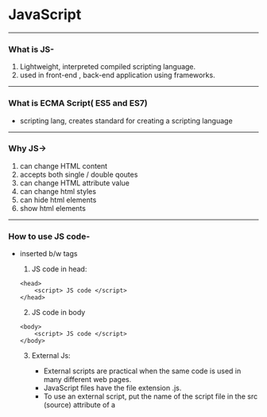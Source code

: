 <h1>JavaScript</h1>

---

### What is JS-

1.  Lightweight, interpreted compiled scripting language.
2.  used in front-end , back-end application using frameworks.

---

### What is ECMA Script( ES5 and ES7)

- scripting lang, creates standard for creating a scripting language

---

### Why JS->

1. can change HTML content
2. accepts both single / double qoutes
3. can change HTML attribute value
4. can change html styles
5. can hide html elements
6. show html elements

---

### How to use JS code-

- inserted b/w <script> .... </script> tags

  1. JS code in head:

  ```
  <head>
      <script> JS code </script>
  </head>
  ```

  2. JS code in body

  ```
  <body>
      <script> JS code </script>
  </body>
  ```

  3.  External Js:

      - External scripts are practical when the same code
        is used in many different web pages.
      - JavaScript files have the file extension .js.
      - To use an external script, put the name of the
        script file in the src (source) attribute of a <script> tag:
      - You can place an external script reference in <head>
        or <body> as you like.
      - External scripts cannot contain <script> tags.  
        `<script src="myScript.js"></script>`

      ***

      - Advantages of External JS-
        - seperates HTML & code
        - makes JS & html easier to read and maintain
        - speedup pages
        ***
        - external script can be referenced via
          1. full web url
          2. with a file path
          3. without any path

---

### JS output-

- JavaScript can "display" data in different ways:
  - Writing into an HTML element, using innerHTML.
    To access an HTML element, JavaScript can use the `document.getElementById(id)` method.
    The id attribute defines the HTML element. The innerHTML property defines the HTML content.
  - Writing into the HTML output using `document.write()`.
  - Writing into an alert box, using `window.alert()`.
  - Writing into the browser console, using `console.log()`.

---

### JS Important Points

1. JavaScript keywords are reserved words. Reserved words cannot be used as names for variables.
2. JavaScript ignores multiple spaces. You can add white space to your script to make it more readable.
3. Ending statements with semicolon is not required, but highly recommended.
4. JavaScript programs (and JavaScript statements) are often called JavaScript code.
5. JavaScript is Case Sensitive
6. Hyphens are not allowed in JavaScript. They are reserved for subtractions

---

### JavaScript Comments

- Not all JavaScript statements are "executed".
  `Code after double slashes // or between /* and */`
- Comments are ignored, and will not be executed

---

### JavaScript has 8 Datatypes

- Primitive datatype

  1. String
  2. Number
  3. BigInt
  4. Boolean
  5. Undefined
  6. Null - (standalone value)
  7. Symbol - (unique)
  8. Object

- Object-Datatype
  1. An object
  2. An array
  3. A date

---

### JS values

1. Fixed value ->Literals
   - Numbers are written with or without decimals:
   - Strings are text, written within double or single quotes
2. Variable value ->Variables
   - variables are used to store data values.
   - JavaScript uses the keywords var, let and const to declare variables.

---

### Variables are containers for storing values.

---

- JavaScript Variables can be declared in 4 ways:

1.  Automatically
2.  Using var
3.  Using let
4.  Using const

---

### When to Use var, let, or const?

1. Always declare variables
2. Always use const if the value should not be changed
3. Always use const if the type should not be changed (Arrays and Objects)
4. Only use let if you can't use const
5. Only use var if you MUST support old browsers.

---

### There are different types of JavaScript operators:

```
    Arithmetic Operators
    Assignment Operators
    Comparison Operators  (=== equal value and equal type)
    String Operators
    Logical Operators
    Bitwise Operators
    Ternary Operators
    Type Operators
```

---

### JS String

1. JavaScript strings are for storing and manipulating text.
2. You can use single or double quotes:
3. You can use quotes inside a string, as long as they don't
   match the quotes surrounding the string

---

### String Methods-

```
    String length
    String slice()
    String substring()
    String substr()
    String replace()
    String replaceAll()
    String toUpperCase()
    String toLowerCase()
    String concat()
    String trim()
    String trimStart()
    String trimEnd()
    String padStart()
    String padEnd()
    String charAt()
    String charCodeAt()
    String split()
```

---

### Number in JS-

1.  JavaScript has only one type of number.
2.  Numbers can be written with or without decimals.
3.  Extra large or extra small numbers can be written with scientific (exponent) notation:
4.  javaScript Numbers are Always 64-bit Floating Point
5.  Integers (numbers without a period or exponent notation) are accurate up to 15 digits.

---

### JS Math

- The JavaScript Math object allows you to perform mathematical tasks on numbers.

```
        Math.E        // returns Euler's number
        Math.PI       // returns PI
        Math.SQRT2    // returns the square root of 2
        Math.SQRT1_2  // returns the square root of 1/2
        Math.LN2      // returns the natural logarithm of 2
        Math.LN10     // returns the natural logarithm of 10
        Math.LOG2E    // returns base 2 logarithm of E
        Math.LOG10E   // returns base 10 logarithm of E
        ----------------------------------------------------
        Methods-
            Math.round(x)	Returns x rounded to its nearest integer
            Math.ceil(x)	Returns x rounded up to its nearest integer
            Math.floor(x)	Returns x rounded down to its nearest integer
            Math.trunc(x)	Returns the integer part of x (new in ES6)
        -------------------------------------------------------
        JavaScript Math Methods
            Method	            Description
            abs(x)	            Returns the absolute value of x
            acos(x)	            Returns the arccosine of x, in radians
            acosh(x)	        Returns the hyperbolic arccosine of x
            asin(x)	            Returns the arcsine of x, in radians
            asinh(x)	        Returns the hyperbolic arcsine of x
            atan(x)	            Returns the arctangent of x as a numeric value between -PI/2 and PI/2 radians
            atan2(y, x)	        Returns the arctangent of the quotient of its arguments
            atanh(x)	        Returns the hyperbolic arctangent of x
            cbrt(x)	            Returns the cubic root of x
            ceil(x)	            Returns x, rounded upwards to the nearest integer
            cos(x)	            Returns the cosine of x (x is in radians)
            cosh(x)	            Returns the hyperbolic cosine of x
            exp(x)	            Returns the value of Ex
            floor(x)	        Returns x, rounded downwards to the nearest integer
            log(x)	            Returns the natural logarithm (base E) of x
            max(x, y,..., n)	Returns the number with the highest value
            min(x, y,.. n)  	Returns the number with the lowest value
            pow(x, y)	        Returns the value of x to the power of y
            random()	        Returns a random number between 0 and 1
            round(x)	        Rounds x to the nearest integer
            sign(x)	            Returns if x is negative, null or positive (-1, 0, 1)
            sin(x)	            Returns the sine of x (x is in radians)
            sinh(x)	            Returns the hyperbolic sine of x
            sqrt(x)	            Returns the square root of x
            tan(x)	            Returns the tangent of an angle
            tanh(x)	            Returns the hyperbolic tangent of a number
            trunc(x)	        Returns the integer part of a number (x)
```

---

### DateTime in js

1.  JavaScript Date Objects let us work with dates
2.  Date objects are static.
    The "clock" is not "running".
3.  JavaScript will use the browser's time zone and display a date as a full text string.

```
9 ways to create a new date object
    new Date()
    new Date(date string)
    new Date(year,month)
    new Date(year,month,day)
    new Date(year,month,day,hours)
    new Date(year,month,day,hours,minutes)
    new Date(year,month,day,hours,minutes,seconds)
    new Date(year,month,day,hours,minutes,seconds,ms)
    new Date(milliseconds)
```

---

### Arrays in JS-

1.  An array is a special variable, which can hold more than one value
2.  You can also create an array, and then provide the elements
3.  Array indexes start with 0.
4.  The JavaScript method toString() converts an array to a string of (comma separated) array values.
5.  The length property of an array returns the length of an array (the number of array elements)
6.  The easiest way to add a new element to an array is using the push() method

```
Array Methods-
    Array length
    Array toString()
    Array pop()
    Array push()
    Array shift()
    Array unshift()
    Array join()
    Array delete()
    Array concat()
    Array flat()
    Array splice()
    Array slice()
```

---

### Objects :JavaScript Object Manipulation

JavaScript is built on an object-based paradigm, allowing objects to be created and manipulated using various methods. Here are key points covered in the article:

1. **Object Declaration:**

   - **Empty Object:**
     ```javascript
     let user = new Object(); // "object constructor" syntax
     let user = {}; // "object literal" syntax
     ```

2. **Object with Constructor:**

   - Define an object type with a constructor function and create instances with `new`:
     ```javascript
     function User(name, age, mobile) {
       this.name = name;
       this.age = age;
       this.mobile = mobile;
     }
     var user1 = new User("Talha", 26, 8801967402131);
     ```

3. **Accessing Object Properties:**

   - **Bracket Notation:** `object[key]`
   - **Dot Notation:** `object.key`
     ```javascript
     console.log(user["marks"]["math"]); //20
     console.log(user.marks.math); //20
     ```

4. **Object Methods:**

   - **Object.values():** Returns an array of the object's values.
     ```javascript
     const values = Object.values(user1); // [26, 8801967402131, "Talha"]
     ```
   - **Object.keys():** Returns an array of the object's keys.
     ```javascript
     const keys = Object.keys(user1); // ["age", "mobile", "name"]
     ```
   - **Object.entries():** Returns an array of key/value pairs.
     ```javascript
     const entries = Object.entries(user1); // [["age", 26], ["mobile", 8801967402131], ["name", "Talha"]]
     ```

5. **Merging Objects:**

   - **Spread Operator:**
     ```javascript
     const newObj = { ...user1, location: "sylhet" };
     ```
   - **Object.assign():**
     ```javascript
     const combineObj = Object.assign(user1, user1NewVal);
     ```

6. **Object Immutability:**

   - **Object.freeze():** Prevents modifications and additions.
     ```javascript
     Object.freeze(user1);
     ```
   - **Object.isFrozen():** Checks if an object is frozen.
     ```javascript
     console.log(Object.isFrozen(user1)); // true
     ```

7. **Object Sealing:**

   - **Object.seal():** Prevents adding new properties but allows modification of existing ones.
     ```javascript
     Object.seal(user1);
     ```
   - **Object.isSealed():** Checks if an object is sealed.
     ```javascript
     console.log(Object.isSealed(user1)); // true
     ```

8. **Localization:**
   - **Object.toLocaleString():** Returns a locale-specific string representation of the object.
     ```javascript
     const date1 = new Date(Date.UTC(2018, 11, 20, 3, 0, 0));
     console.log(date1.toLocaleString("bn")); // "৫/১২/২০১৮ ৯:০০:০০ AM"
     ```

---

### Function in JS

- What is functions?
  - Functions are the group of code or program which is used more often.
- Why we use function?
  - To organize our codes.
  - It makes our programs reusable.
  - for code re-usability and clean code.
- Types
  - `Predefined` : defined at the time of making any language
  - `userdefined` :defined by programmer
    Ex: square(x)=> x\*x

---

### Function can be defined in several ways-

1.  Function Declaration-

        - also known as function statement, it declares a function within a function keyword and must have a function name.

    ```
    function greet(name) {
    return `Hello, ${name}!`;
    }

    ```

2.  Function Expression

    - or Anonymous Functions (also known as IIFE – Immediately Invoked Function Expressions):
    - are not hoisted, they can only be accesed after they have been defined.
    - `They are typically stored in variable.`

    ```
    let  sayHi = function (name){
        console.log("hi" + name);
    };
    ```

3.  Function Statement:
    - or function declaration

---

### Params v/s Args-

1.  Parameters are the variables that are listed as a part of function definition.

```
function add(x, y){return x+y}  : x & y are params
```

2.  Arguments are the actual values that are passed to the function when it is invoked.

```
add(5,6)                     : 5 & 6 are args
```

---

### First Class Fnctions( A programming Concept)

- they can be assigned to variables
- passed as arguments,
- returned from other functions,
- and stored in data structures.
- This allows functions to be manipulated like any other object or variable in JavaScript.

---

### Arrow Function

- concise way to write functions
- introduced in ES6
- Advantages
  - Short Hand
  - Implicit Returns: if fun body consits of single statement that returns a value, you can omit the `return` keyword and ``{}`
  - No Binding of `this` keyword
  - Automatic binding of this`keywordto the owner`context```of the function.

`Syntax : () => {}`

---

### Hoisting in JS- (only for var)

- Hoisting in JS default behaviour of moving declarations to the top of the file.
- Declaration can be both variable and function
- Moved the declaration not initialization at top
- Wwork for proper as a function, not on function expression, arrow function.

---

### Scope Chain and Lexical Environment/ Scope in JS-

- determines the accecibility of variables and functions:

1.  Lexical Scope-

    - the scope of the variable or function is determined by where it is defined in the source code.
    - The scope remains the same throughout the execution of program.
    - Types

      - Golobal-

        - variables defined any functions or blocks can
          be accessed from anywhere within the program

      - Local Scope

        - variables defined within the function/block can only accessed with in that scope.
        - Local scope includes both block and function scope.

      - Nested Scope
        - function defined within the function can access variables from outer function.

2.  Scope Chain:

- This is the hierarchy of scopes that will be searched in order to find a function or variable34. The search is conducted in a lexical manner, starting from the current scope of the current function. If the variable or function is not found in the current scope, the engine looks in the parent function, and finally in the global scope.

---

### Closure in JS: Feature of JS

1.  A closure is the combination of a function bundled toghether(enclosed) with references to its surrounding state (the lexical environment).
2.  In other words, a closure gives you access to an outer function's scope from inner Function.

---

### this keyword in js-

1. In Js , this keyword always refers to an object.
2. The thing about it that the object it refers to will vary depending on how and where "this" is being called.
3. Different ways to use this keyword
   - By itself
   - inside object method.
   - inside function

---

### Event Loop & Call Stack in JS

- An event loop is a part of JavaScript runtime environment which allows web applications to handle asynchronous tasks

---

### Call, Apply and Bind in JavaScript:

1.  Call is a function that helps you to change the context of the invoking function.
2.  i.e , it helps you to replace the value of `this` inside the function with whatever value you want .

---

### call():

- The call() method invokes a function with a given this value and arguments provided individually1. `func.call(thisArg, arg1, arg2, ...)`.

### apply():

- similar to call(), but it takes an array-like object of arguments1. `func.apply(thisArg, [argsArray])`

### bind():

- The bind() method creates a new function that, when called, has its this keyword set to the provided value,
  with a given sequence of arguments preceding any provided when the new function is called2. `func.bind(thisArg[, arg1[, arg2[, ...]]])`
  **_Note_**
- thisArg is the object to be used as this inside func. arg1, arg2, ... are arguments to prepend to arguments provided to the newly-bound function.

---

### Map, Reduce & Filter

- **`Map()`** :
  - The Map() method is used for creating a new array from an existing one, applying a function to each one of the elements of the first array.
  - `var new_array= arr.map(function callback(element, index, array))`
- **`Filter()`** :
  - The filter() method takes each element in an array and it applies a conditional statement against it.
  - If this conditional returns true, the element gets pushed to the output array.
  - If the condition returns false, the element does not get pushed to the output array.
  - `var new_array = arr.filter(callback)`
- **`Reduce()`** :
  - The reduce() method reduces an array of values down to just one value. To get the output value,
  - it runs a reducer function on each element of the array.
  - `var total = arr.reduce(callback[ accumulator, initialValue])`

**_Note_**

- In reduce callback function first parameter will be accumulator (total), second parameter will be current element
- The reduce() method reduces the values of an array to a single value by repeatedly applying a function along with an accumulator.

---

 <h1>Async JS </h1>

---

### Sync in JS?

- Sync means the code runs in a particular manner of instructions given in the program.
- Each instruction wait for privious instructions to complete its execution.

---

### What is Async JS?

- is a programming approach that allows the non-blocking execution of tasks, enabling concurrent operations and efficient handling of time-consuming operations.
- JS is single threded language , which means it can only `execute one task at a time`
- certain cases like when fetching data from backend/ api can take a long time to complete.
- if JS wait for these task to finish, it would ``block rest of code`from executing. this leads to async JS to comes in picture
- Async JS Concepts:
  - Callbacks
  - Promises
  - Async/Await

---

`async await >> promise chain >> callback hell`

---

### Callbacks in JS-

- A callback is a function that is passed as an argument to another function.
- it is executed after the main function has completed its task.

```
mainFn( callbackFn )
    Eg.
    setTimeout( callbackFn, 4000)

```

- Problem with Callbacks:
  1. Hard to manage multiple nested callbacks (Callback Hell).
  2. Difficult to handle errors and maintain readability.
  3. Not easy to track what's happening in your application flow.

```
Array Callback Functions-
find()                      return first value of array element that passes a test
findindex()                 return ist index of an array element that passes a test
forEach()                   calls a fun for each element
map()                       creates a new array with result of coding a function for every array element.
filter()                    returns a new array with all elements that pass a test.
every()                     check whether all the elements pass a test
some()                      check whether at least one element passes a test
reduce()                    apply a function against an accumulator and each element
                            in the array (from left to right) to reduce it to a single
```

---

### setTimeOut Function

- the setTimeOut() method calls a function after a number of milliseconds.
- setTimeOut is an async function, meaning that the timer function will not pause the execution of other functions in the function stack.
- `setTimeOut(function, milliseconds)`

---

### Program Execution in JS-

- `Call Stack`
  - It’s where JavaScript keeps track of every function call it ever made.
  - Whenever a script calls a function, that function execution context gets pushed onto the stack.
  - If the function calls another function, then that function also gets added to the top of the stack.
  - The stack empties out when there are no more functions to execute.
  - LIFO based.
- `CallBack Queue`
  - The callBackQueue function is used by JavaScript runtime to keep track of asynchronous tasks.
  - This queue holds functions that need to be called once some async operation completes.
  - FIFO based.
- `Web API's`
  - The Web API's function asynchronously perform operations like reading/writing files or making network requests.
  - They provide interfaces to access low level resources like file system or network sockets.
  - These APIs make use of the call back queue to schedule their operations.

---

### Event Loop-

- Event Loop is fundamental mechanishm that enables nthe async execution of code.
- It is essential part of JS runtime environment , allowing the language to handle non-blocknig code operations.
- flow of code-
  `callstack -> webApi -> callBackQueue -> eventLoop -> callStack`
- the ``eventLoop` continously checks the call stack and callback queue.
- if the call stack is `empty` but there are items in the callback queue, javascript will take the next item from the callback queue and push to callStack for execution.

---

### CallBack Hell-

- also known as Pyramid of Doom
- is a situation in js where multiple nested callback function make the code difficult to read and maintain.
- It occurs when you have many nested callback functions which make the code look like a pyramid or a series of nested blocks. This can lead or simply "callback hell"
- eg. in API requests or handling file I/O.

---

### Promises In JS-

- A Promise is a special type of JS Object. It produces a value after any an asynchronous
  operation completes successfully, or an error if doesn't complete successfully due to time out, network error, and so on.
-

```
let promise = new Promise( function(resolve, reject ){
    //Make an async call and either resolve or reject
})
```

- Promise object has following internal Properties:
  - `state`:
    - **pending**: intially when the executer function starts the exexution.
    - **fullfilled** : when object is resolved.
    - **rejected** : when the promise is rejected

---

### Async / Await in JavaScript

- these are special keywords that are used to work with promises in more comfortable fashion.
- The `async` keyword can be placed before a function, which means the function will always return a promise.
- If the function returns a value that is not a promise , it will be automatically wrapped in a resolved promise.
- the`await` keyword can be used inside an `async` function.
- It makes the function wait untill the promise settles and retunrs its result.
- `await` used with `async` .

---

<h1>Browser Object Model- JS Window Object </h1>

---

- BOM allows JS to interact with browser.

- The `window` object is a property of the global object (`globalThis`) and represents the window or tab in which the script is running.

```
location:             Represents the current URL of the browser window.
history:              Provides the browsing history of the current window session.
innerHeight:          Returns the height of the window's content area.
innerWidth:           Returns the width of the window's content area.
open():               Opens a new browser window or a new tab, depending on browser settings.
close():              Closes the current browser window.
resizeBy():           Resizes the current window by a specified amount.
resizeTo():           Resizes the current window to a specified width and height.
moveTo():             Moves the current window to a specified position on the screen.
moveBy():             Moves the current window by a specified amount relative to its current position.
scrollBy():           Scrolls the document by a specified number of pixels.
scroll():             Scrolls the document to a specified position.
scrollTo():           Scrolls the document to a specified position.
print():              Opens the print dialog to print the current document.
document:             Represents the HTML document loaded in the current window and provides
                      methods and properties to access and manipulate its content.
```

---

### Definition of document:

The document object represents the HTML document loaded in the current window. It serves as an entry point to the web page's content, allowing manipulation and interaction with elements such as accessing and modifying the DOM (Document Object Model), handling events, and altering the appearance and structure of the page.

The document object provides various properties and methods, including:

```
document.getElementById():      Retrieves an element from the document by its ID.
document.createElement():       Creates a new HTML element.
document.querySelector():       Retrieves the first element that matches a specified CSS selector.
document.querySelectorAll():    Retrieves a list of all elements that match a specified CSS selector.
document.addEventListener():    Attaches an event handler to the document.
document.title:                 Gets or sets the title of the document.
document.body:                  Gets the <body> element of the document.
document.head:                  Gets the <head> element of the document.
document.cookie:                Gets or sets the cookies associated with the document.
```

---

<h1>The HTML DOM- </h1>

- when a web page is loaded, the browser creates a Document Object Model of the page.
- The HTML DOM is constructed as a tree of object.
- It defines the logical structure of documents and the way a document is accesed
- `Object Model` treats HTML elements as objects with properties and methods.
- `Tree Structue` represents hierarchical relationships between elements.
- `Access And Manipulation` When we interact with the webpage using javascript, we use this DOM to manipulate the content and style and events of the each element
- `Finding Elements` by their ID or class name.

---

### Finding HTML Elements

```
1.  document.getElementById('foo')
2.  document.getElementByTagName("p)
3.  document.getElementByClassName("intro")
4.  document.querySelector("#bar");
5.  document.querySelectorAll(".demo")
```

---

### Modifying HTML

1. Changing HTML content using Inner HTML
   - `document.getElementById(id).innerHTML= new HTML`
2. Changing HTML attribute value:
   - `document.getElementById(id).setAttribute(name,value)`
   - `document.getElementById('myimg).src="landscape.jpg"`
   - `document.getElementById('mydiv').style.color='red'`
3. Modifying Class
   - Adding a class to element : `element.classList.add('newClass')`
   - Removing a class from an element : `element.classList.remove('oldClass')`
   - Checking if an element has a specific class : `element.classList.contains('className')`

---

### Creating And Appending HTML

- We can create a new element using the createElement() method of the document.
- We can append new Element(node) inside any other element

```
const para= document.createElement("p)
const element= document.getElementById("div1)
element.appendChild(para);
```

---

### DOM Events-

Events allows you to write JS Code that reacts to certain situations. Ex-

- When user clicks on button
- When form is submitted
- When mouse hovers over an image

There are different types of events like-

1. UI Events (mouse click , key press etc.)
2. Event Flow (Bubbling and Capturing)
3. Form related events (submit, reset)
4. Mouse Events (click, dblclick ...)
5. Keyboard Events (keydown, keypress, keyup)
6. Window and Document related events (scroll, resize)
7. Drag and Drop Events
8. ClipBoard Events
9. Touch Events

---

#### Event Listeners and Events Handlers

- are mechanisms used to respond to user interactions or other events that occur in a web page.

- Event Handler:

  - An event handler is a property of a DOM element that specifies the code to execute when a particular event occurs on that element.
  - Event handlers are often defined directly within HTML tags using attributes such as onclick, onmouseover, onkeydown, etc.
    `<button onclick="myFunction()">Click me</button>`
  - In this example, myFunction() is the event handler that will be executed when the button is clicked.

- Event Listener:
  - An event listener is a method that attaches an event handler function to a specified element, typically using JavaScript.
  - Event listeners provide more flexibility than inline event handlers as they allow multiple event handlers to be attached to the same event on a single element, and they also facilitate better separation of HTML and JavaScript code.
    `document.getElementById("myButton").addEventListener("click", myFunction);`
    In this example, myFunction is the event handler function that will be executed when the button with the id "myButton" is clicked.

---

### Event Propogation in JS

- Event propagation in JavaScript refers to the process of how events are transmitted or "propagated" through the DOM (Document Object Model) hierarchy.
- Types:

  - Event Capturing:

    - During the capturing phase, events propagate from the outermost ancestor down to the target element.
    - In event capturing, the event starts from the root of the DOM tree and travels through the ancestors down to the target element.
    - Event listeners attached in the capturing phase are called before the event reaches the target element.

  - Event Bubbling:

    - During the bubbling phase, events propagate from the target element up to the outermost ancestor.
    - In event bubbling, the event starts from the target element and travels through its ancestors up to the root of the DOM tree.
    - Event listeners attached in the bubbling phase are called after the event reaches the target element.

---

### Element v/s Node in DOM

- Every part of document (including text, comments, HTML tags, etc) is a `node`.

- An HTML element represents an object in the document's structure. It has properties and methods associated with it.

- Every Element is a node, but not every node is an element.

---

### Module v/s Package v/s library v/s framework in JS

1.  Module:
    A module is a single file containing lines of JavaScript code1. It’s the smallest piece of software, a set of methods or functions ready to be used somewhere else.

2.  Package:
    A package is a collection of modules23. It gathers a number of modules holding the same functional purpose, making it easier to include all the related modules at once.

3.  Library:
    A library is a collection of packages23. It offers a set of functionalities ready to use without worrying about the subsequent packages3. So, a library is what you include when you want to add some functionality to your code.

4.  Framework:
    A framework is a set of libraries3. But unlike a library, a framework also provides an architecture for the development work3. In other words, you don’t include a framework, you integrate your code into it3. It’s the wireframe of the project3. That’s why a framework forces its coding style on you3.

`module -> package -> library -> framework`

---

### Error Handling in JS

There are two types of errors in JavaScript:

1.  Syntax Errors:
    These occur when the JavaScript engine encounters code that violates the language syntax rules. These errors prevent the script from executing at all.

2.  Runtime Errors:
    These occur during the execution of the script. They typically happen when the script tries to perform an operation that is not allowed, such as accessing a property of an undefined variable, calling a method on an object that doesn't exist, or dividing by zero.

```
try {
    // Code that might throw an error
} catch (error) {
    // Code to handle the error
} finally {
    // Code that always executes, regardless of whether an error occurred
}
```

---

### WEB API's

- #### fetch API

  - The fetch API provides an interface for fetching(sending/receiving) resources.
  - It uses Request and Response objects.
  - The fetch() method is used to fetch a resource(data)
    `let promise= fetch(url, [options])`
    - options- are (GET, POST, PUT, DELETE)
  - GET is default method.

- #### Terms
  - AJAX is async JS & XML.
  - JSON is Javascript object Notation
  - `.json()` method returns a second promise that resolves with the result of parsing the response body text as JSON. (Input is JSON , output is is JS object)
